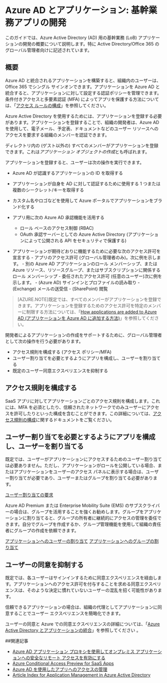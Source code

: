 <properties
	pageTitle="Azure AD とアプリケーション: 開発者ガイド | Microsoft Azure"
	description="IT プロフェッショナル向けに記述されたこの記事では、Azure アプリケーションを Active Directory を統合するためのガイドラインを示します。"
	services="active-directory"
	documentationCenter=""
	authors="kgremban"
	manager="stevenpo"
	editor=""/>

<tags
	ms.service="active-directory"
	ms.workload="identity"
	ms.tgt_pltfrm="na"
	ms.devlang="na"
	ms.topic="article"
	ms.date="05/09/2016"
	ms.author="kgremban"/>

# Azure AD とアプリケーション: 基幹業務アプリの開発

このガイドでは、Azure Active Directory (AD) 用の基幹業務 (LoB) アプリケーションの開発の概要について説明します。特に Active Directory/Office 365 のグローバル管理者向けに記述されています。

## 概要

Azure AD と統合されるアプリケーションを構築すると、組織内のユーザーは、Office 365 でシングル サインオンできます。アプリケーションを Azure AD と統合すると、アプリケーションに対して設定する認証ポリシーを管理できます。条件付きアクセスと多要素認証 (MFA) によってアプリを保護する方法については、「[アクセス ルールの構成](active-directory-conditional-access-azuread-connected-apps.md)」を参照してください。

Azure Active Directory を使用するためには、アプリケーションを登録する必要があります。アプリケーションを登録することで、組織の開発者は、Azure AD を使用して、電子メール、予定表、ドキュメントなどのユーザー リソースへのアクセスを要求する組織のメンバーを認証できます。

ディレクトリ内の (ゲスト以外の) すべてのメンバーがアプリケーションを登録できます。これは*アプリケーション オブジェクトの作成*とも呼ばれます。

アプリケーションを登録すると、ユーザーは次の操作を実行できます。

- Azure AD が認識するアプリケーションの ID を取得する
- アプリケーションが自身を AD に対して認証するために使用する 1 つまたは複数のシークレット/キーを取得する
- カスタム名やロゴなどを使用して Azure ポータルでアプリケーションをブランド化する
- アプリ用に次の Azure AD 承認機能を活用する
  - ロール ベースのアクセス制御 (RBAC)
  - OAuth 承認サーバーとしての Azure Active Directory (アプリケーションによって公開される API をセキュリティで保護する)

- アプリケーションが期待どおりに機能するために必要な次のアクセス許可を宣言する
	  - アプリのアクセス許可 (グローバル管理者のみ)。次に例を示します。
	    - 別の Azure AD アプリケーションのロール メンバーシップ、または Azure リソース、リソースグループ、またはサブスクリプションに関係するロール メンバーシップ
	  - 委任されたアクセス許可 (任意のユーザー)次に例を示します。
	    - (Azure AD) サインインとプロファイルの読み取り
	    - (Exchange) メールの送受信
	    - (SharePoint) 閲覧

> [AZURE.NOTE]既定では、すべてのメンバーがアプリケーションを登録できます。アプリケーションを登録するためのアクセス許可を特定のメンバーに制限する方法については、「[How applications are added to Azure AD (アプリケーションを Azure AD に追加する方法)](active-directory-how-applications-are-added.md#who-has-permission-to-add-applications-to-my-azure-ad-instance)」を参照してください。

開発者によるアプリケーションの作成をサポートするために、グローバル管理者として次の操作を行う必要があります。

- アクセス規則を構成する (アクセス ポリシー/MFA)
- ユーザー割り当てを必要とするようにアプリを構成し、ユーザーを割り当てる
- 既定のユーザー同意エクスペリエンスを抑制する

## アクセス規則を構成する

SaaS アプリに対してアプリケーションごとのアクセス規則を構成します。これには、MFA を必須としたり、信頼されたネットワークでのみユーザーにアクセスを許可したりといった構成を含むことができます。この詳細については、[アクセス規則の構成](active-directory-conditional-access-azuread-connected-apps.md)に関するドキュメントをご覧ください。

## ユーザー割り当てを必要とするようにアプリを構成し、ユーザーを割り当てる

既定では、ユーザーがアプリケーションにアクセスするためのユーザー割り当ては必要ありません。ただし、アプリケーションがロールを公開している場合、またはアプリケーションをユーザーのアクセス パネルに表示する場合は、ユーザー割り当てが必要であり、ユーザーまたはグループを割り当てる必要があります。

[ユーザー割り当ての要求](active-directory-applications-guiding-developers-requiring-user-assignment.md)

Azure AD Premium または Enterprise Mobility Suite (EMS) のサブスクライバーの場合は、グループを活用することを強くお勧めします。グループをアプリケーションに割り当てると、グループの所有者に継続的にアクセスの管理を委任できます。自分でグループを作成するか、グループ管理機能を使用して組織の責任者にグループの作成を依頼できます。

[アプリケーションへのユーザーの割り当て](active-directory-applications-guiding-developers-assigning-users.md) [アプリケーションへのグループの割り当て](active-directory-applications-guiding-developers-assigning-groups.md)

## ユーザーの同意を抑制する

既定では、各ユーザーはサインインするために同意エクスペリエンスを経由します。アプリケーションへのアクセス許可を付与することを求める同意エクスペリエンスは、そのような決定に慣れていないユーザーの混乱を招く可能性があります。

信頼できるアプリケーションの場合は、組織の代理としてアプリケーションに同意することでユーザー エクスペリエンスを簡略化できます。

ユーザーの同意と Azure での同意エクスペリエンスの詳細については、「[Azure Active Directory とアプリケーションの統合](active-directory-integrating-applications.md)」を参照してください 。

##関連記事

- [Azure AD アプリケーション プロキシを使用してオンプレミス アプリケーションへの安全なリモート アクセスを有効にする](active-directory-application-proxy-get-started.md)
- [Azure Conditional Access Preview for SaaS Apps](active-directory-conditional-access-azuread-connected-apps.md)
- [Azure AD を使用したアプリへのアクセスの管理](active-directory-managing-access-to-apps.md)
- [Article Index for Application Management in Azure Active Directory](active-directory-apps-index.md)

<!---HONumber=AcomDC_0511_2016-->